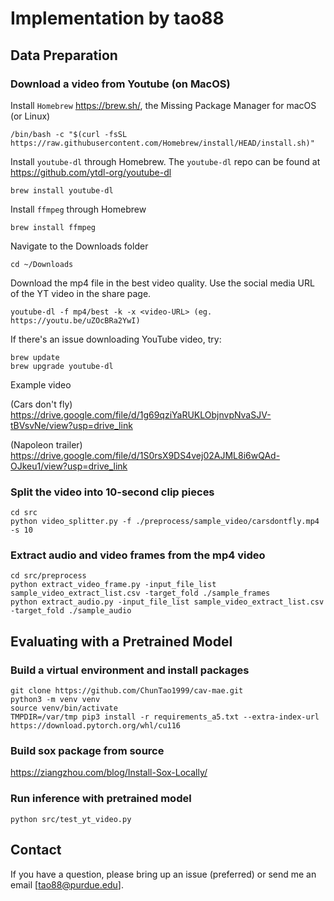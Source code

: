 # Implementation by tao88

## Data Preparation
### Download a video from Youtube (on MacOS)
Install `Homebrew` https://brew.sh/, the Missing Package Manager for macOS (or Linux)
```
/bin/bash -c "$(curl -fsSL https://raw.githubusercontent.com/Homebrew/install/HEAD/install.sh)"
```
Install `youtube-dl` through Homebrew. The `youtube-dl` repo can be found at https://github.com/ytdl-org/youtube-dl
```
brew install youtube-dl
```
Install `ffmpeg` through Homebrew
```
brew install ffmpeg
```
Navigate to the Downloads folder
```
cd ~/Downloads
```
Download the mp4 file in the best video quality. Use the social media URL of the YT video in the share page.
```
youtube-dl -f mp4/best -k -x <video-URL> (eg. https://youtu.be/uZOcBRa2YwI)
```
If there's an issue downloading YouTube video, try:
```
brew update
brew upgrade youtube-dl
```
Example video 

(Cars don't fly) https://drive.google.com/file/d/1g69qziYaRUKLObjnvpNvaSJV-tBVsvNe/view?usp=drive_link

(Napoleon trailer) https://drive.google.com/file/d/1S0rsX9DS4vej02AJML8i6wQAd-OJkeu1/view?usp=drive_link

### Split the video into 10-second clip pieces
```
cd src
python video_splitter.py -f ./preprocess/sample_video/carsdontfly.mp4 -s 10
```

### Extract audio and video frames from the mp4 video
```
cd src/preprocess
python extract_video_frame.py -input_file_list sample_video_extract_list.csv -target_fold ./sample_frames
python extract_audio.py -input_file_list sample_video_extract_list.csv -target_fold ./sample_audio
```

## Evaluating with a Pretrained Model
### Build a virtual environment and install packages
```
git clone https://github.com/ChunTao1999/cav-mae.git
python3 -m venv venv
source venv/bin/activate
TMPDIR=/var/tmp pip3 install -r requirements_a5.txt --extra-index-url https://download.pytorch.org/whl/cu116 
```

### Build sox package from source
https://ziangzhou.com/blog/Install-Sox-Locally/

### Run inference with pretrained model
```
python src/test_yt_video.py
```

## Contact
If you have a question, please bring up an issue (preferred) or send me an email [tao88@purdue.edu].
